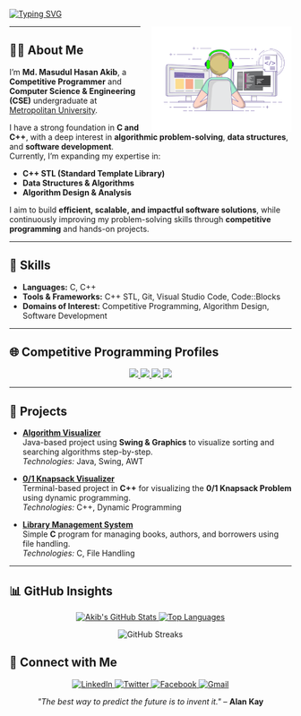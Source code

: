 [![Typing SVG](https://readme-typing-svg.demolab.com?font=Fira+Code&pause=300&color=00FFFF&center=true&vCenter=true&width=600&lines=Hi+there!;I'm+Md.+Masudul+Hasan+Akib;Competitive+Programmer+%7C+CSE+Undergrad)](https://github.com/ak1bhasan)

<div style="float: right; margin-left: 20px;">
  <img src="https://raw.githubusercontent.com/devSouvik/devSouvik/master/gif3.gif" alt="Coding" width="250" style="display:block;" />
</div>

---

## 👨‍💻 About Me  

I’m **Md. Masudul Hasan Akib**, a **Competitive Programmer** and **Computer Science & Engineering (CSE)** undergraduate at [Metropolitan University](https://metrouni.edu.bd/).  

I have a strong foundation in **C and C++**, with a deep interest in **algorithmic problem-solving**, **data structures**, and **software development**.  
Currently, I’m expanding my expertise in:  

- **C++ STL (Standard Template Library)**  
- **Data Structures & Algorithms**  
- **Algorithm Design & Analysis**  

I aim to build **efficient, scalable, and impactful software solutions**, while continuously improving my problem-solving skills through **competitive programming** and hands-on projects.  

---

## 🔧 Skills  

- **Languages:** C, C++  
- **Tools & Frameworks:** C++ STL, Git, Visual Studio Code, Code::Blocks  
- **Domains of Interest:** Competitive Programming, Algorithm Design, Software Development  

---

## 🌐 Competitive Programming Profiles  

<p align="center">
  <a href="https://codeforces.com/profile/ak1b_hasan">
    <img src="https://img.shields.io/badge/Codeforces-1F8ACB?style=flat&logo=codeforces&logoColor=white" />
  </a>
  <a href="https://leetcode.com/u/ak1b_hasan/">
    <img src="https://img.shields.io/badge/LeetCode-FFA116?style=flat&logo=leetcode&logoColor=black" />
  </a>
  <a href="https://www.codechef.com/users/jax_teller">
    <img src="https://img.shields.io/badge/CodeChef-5B4638?style=flat&logo=codechef&logoColor=white" />
  </a>
  <a href="https://atcoder.jp/users/akib_hasannnn">
    <img src="https://img.shields.io/badge/AtCoder-000000?style=flat&logo=atcoder&logoColor=white" />
  </a>
</p>

---

## 🚀 Projects  

- **[Algorithm Visualizer](https://github.com/ak1bhasan/Algorithm-Visualizer)**  
  Java-based project using **Swing & Graphics** to visualize sorting and searching algorithms step-by-step.  
  *Technologies:* Java, Swing, AWT  

- **[0/1 Knapsack Visualizer](https://github.com/ak1bhasan/ADA-Project)**  
  Terminal-based project in **C++** for visualizing the **0/1 Knapsack Problem** using dynamic programming.  
  *Technologies:* C++, Dynamic Programming  

- **[Library Management System](https://github.com/ak1bhasan/FirstProjectMU)**  
  Simple **C** program for managing books, authors, and borrowers using file handling.  
  *Technologies:* C, File Handling  

---

## 📊 GitHub Insights  

<p align="center">
  <a href="https://github.com/ak1bhasan">
    <img 
      src="https://github-readme-stats.vercel.app/api?username=ak1bhasan&show_icons=true&include_all_commits=true&count_private=true&theme=tokyonight&hide_border=true" 
      width="350" 
      alt="Akib's GitHub Stats"
    />
  </a>
  <a href="https://github.com/ak1bhasan">
    <img 
      src="https://github-readme-stats.vercel.app/api/top-langs/?username=ak1bhasan&layout=compact&theme=tokyonight&hide_border=true" 
      width="350" 
      alt="Top Languages"
    />
  </a>
</p>

<p align="center">
  <img 
    src="https://streak-stats.demolab.com?user=ak1bhasan&theme=tokyonight&hide_border=true&stroke=00FFFF&background=0d1117" 
    width="720" 
    alt="GitHub Streaks"
  />
</p>


## 🤝 Connect with Me  

<p align="center">
  <a href="https://www.linkedin.com/in/ak1bhasan/">
    <img src="https://cdn.jsdelivr.net/gh/devicons/devicon/icons/linkedin/linkedin-original.svg" alt="LinkedIn" width="40" height="40"/>
  </a>
  <a href="https://x.com/__akibbb">
    <img src="https://cdn.jsdelivr.net/gh/devicons/devicon/icons/twitter/twitter-original.svg" alt="Twitter" width="40" height="40"/>
  </a>
  <a href="https://www.facebook.com/akib.hasan.148553">
    <img src="https://cdn.jsdelivr.net/gh/devicons/devicon/icons/facebook/facebook-original.svg" alt="Facebook" width="40" height="40"/>
  </a>
  <a href="mailto:akibhasan011@gmail.com">
    <img src="https://upload.wikimedia.org/wikipedia/commons/4/4e/Gmail_Icon.png" alt="Gmail" width="40" height="40"/>
  </a>
</p>


<p align="center"><i>"The best way to predict the future is to invent it."</i> – <b>Alan Kay</b></p>
